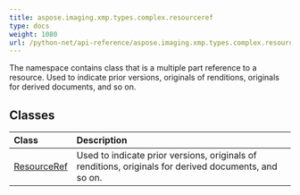 ```yaml
---
title: aspose.imaging.xmp.types.complex.resourceref
type: docs
weight: 1080
url: /python-net/api-reference/aspose.imaging.xmp.types.complex.resourceref/
---
```



The namespace contains class that is a multiple part reference to a resource. Used to indicate prior versions, originals of renditions, originals for derived documents, and so on.

## **Classes**
|**Class**|**Description**|
| :- | :- |
|[ResourceRef](/imaging/python-net/api-reference/aspose.imaging.xmp.types.complex.resourceref/resourceref/)|Used to indicate prior versions, originals of renditions, originals for derived documents, and so on.|
